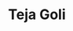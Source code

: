 ---
SICRIS: null
draft: false
fixName: teja_goli
lab: Laboratory for Cognitive Modeling
labPos: Laboratory Member
location: null
mailInfo: teja.goli@fri.uni-lj.si
officeHours: null
profName: Teja Goli
profTitle: Laboratory Technician
telephoneInfo: null
title: Teja Goli
---